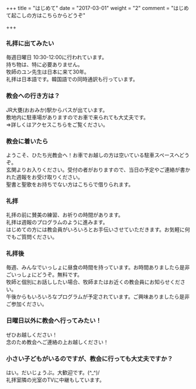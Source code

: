 ﻿+++
title = "はじめて"
date = "2017-03-01"
weight = "2"
comment = "はじめて起こしの方はこちらからどうぞ"

+++

### 礼拝に出てみたい

毎週日曜日 10:30-12:00に行われています。  
持ち物は、特に必要ありません。  
牧師のユン先生は日本に来て30年。  
礼拝は日本語です。韓国語での同時通訳も行っています。  

### 教会への行き方は？

JR大甕(おおみか)駅からバスが出ています。  
敷地内に駐車場がありますのでお車で来られても大丈夫です。  
⇒詳しくはアクセスこちらをご覧ください。  

### 教会に着いたら

ようこそ、ひたち光教会へ！お車でお越しの方は空いている駐車スペースへどうぞ。  
玄関よりお入りください。受付の者がおりますので、当日の予定やご連絡が書かれた週報をお受け取りください。  
聖書と聖歌をお持ちでない方はこちらで借りられます。

### 礼拝

礼拝の前に賛美の練習、お祈りの時間があります。  
礼拝は週報のプログラムのように進みます。  
はじめての方には教会員がいろいろとお手伝いさせていただきます。お気軽に何でもご質問ください。  

### 礼拝後

毎週、みんなでいっしょに昼食の時間を持っています。お時間ありましたら是非ごいっしょにどうぞ。無料です。  
牧師と個別にお話ししたい場合、牧師またはお近くの教会員にお知らせください。  
午後からもいろいろなプログラムが予定されています。ご興味ありましたら是非ご参加ください。  

### 日曜日以外に教会へ行ってみたい！

ぜひお越しください！  
念のため教会へご連絡の上お越しください！

### 小さい子どもがいるのですが、教会に行っても大丈夫ですか？

はい。だいじょうぶ。大歓迎です。(^_^)/  
礼拝室隣の光室のTVに中継もしています。
